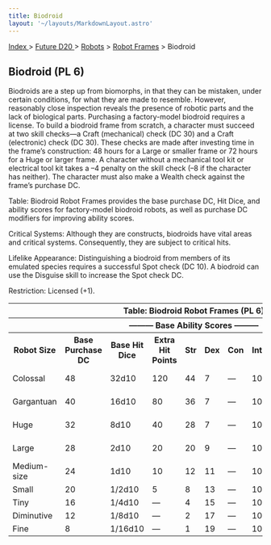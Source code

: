```yaml
---
title: Biodroid
layout: '~/layouts/MarkdownLayout.astro'
---
```


[ Index ](/) > [ Future D20 ](/future.d20.srd) > [Robots](/future.d20.srd/robots) > [Robot Frames](/future.d20.srd/robots/robot.frames) > Biodroid

## Biodroid (PL 6)

Biodroids are a step up from biomorphs, in that they can be mistaken, under
certain conditions, for what they are made to resemble. However, reasonably
close inspection reveals the presence of robotic parts and the lack of
biological parts. Purchasing a factory-model biodroid requires a license. To
build a biodroid frame from scratch, a character must succeed at two skill
checks—a Craft (mechanical) check (DC 30) and a Craft (electronic) check (DC
30). These checks are made after investing time in the frame’s construction:
48 hours for a Large or smaller frame or 72 hours for a Huge or larger frame.
A character without a mechanical tool kit or electrical tool kit takes a –4
penalty on the skill check (–8 if the character has neither). The character
must also make a Wealth check against the frame’s purchase DC.

Table: Biodroid Robot Frames provides the base purchase DC, Hit Dice, and
ability scores for factory-model biodroid robots, as well as purchase DC
modifiers for improving ability scores.

Critical Systems: Although they are constructs, biodroids have vital areas and
critical systems. Consequently, they are subject to critical hits.

Lifelike Appearance: Distinguishing a biodroid from members of its emulated
species requires a successful Spot check (DC 10). A biodroid can use the
Disguise skill to increase the Spot check DC.

Restriction: Licensed (+1).


<table> <tr><th colspan="12">Table: Biodroid Robot Frames (PL 6)</th></tr> <tr><th colspan="12">——— Base Ability Scores ———</th></tr> <tr><th>Robot Size</th><th>Base Purchase DC</th><th>Base Hit Dice</th><th>Extra Hit Points</th><th>Str</th><th>Dex</th><th>Con</th><th>Int</th><th>Wis</th><th>Cha</th><th>Maximum Hit Dice/Purchase DC Modifier</th></tr> <tr><td>Colossal</td><td>48</td><td>32d10</td><td>120</td><td>44</td><td>7</td><td>—</td><td>10</td><td>10</td><td>5</td><td>45d10/+4 per HD</td></tr> <tr class="shaded"><td>Gargantuan</td><td>40</td><td>16d10</td><td>80</td><td>36</td><td>7</td><td>—</td><td>10</td><td>10</td><td>5</td><td>31d10/+3 per HD</td></tr> <tr><td>Huge</td><td>32</td><td>8d10</td><td>40</td><td>28</td><td>7</td><td>—</td><td>10</td><td>10</td><td>5</td><td>15d10/+2 per HD</td></tr> <tr class="shaded"><td>Large</td><td>28</td><td>2d10</td><td>20</td><td>20</td><td>9</td><td>—</td><td>10</td><td>10</td><td>5</td><td>7d10/+1 per HD</td></tr> <tr><td>Medium-size</td><td>24</td><td>1d10</td><td>10</td><td>12</td><td>11</td><td>—</td><td>10</td><td>10</td><td>5</td><td>—</td></tr> <tr class="shaded"><td>Small</td><td>20</td><td>1/2d10</td><td>5</td><td>8</td><td>13</td><td>—</td><td>10</td><td>10</td><td>5</td><td>—</td></tr> <tr><td>Tiny</td><td>16</td><td>1/4d10</td><td>—</td><td>4</td><td>15</td><td>—</td><td>10</td><td>10</td><td>5</td><td>—</td></tr> <tr class="shaded"><td>Diminutive</td><td>12</td><td>1/8d10</td><td>—</td><td>2</td><td>17</td><td>—</td><td>10</td><td>10</td><td>5</td><td>—</td></tr> <tr><td>Fine</td><td>8</td><td>1/16d10</td><td>—</td><td>1</td><td>19</td><td>—</td><td>10</td><td>10</td><td>5</td><td>—</td></tr> </table>


